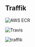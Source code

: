 
## Traffik 

![AWS ECR](https://github.com/bhavika/traffik/workflows/AWS%20ECR/badge.svg)

![Travis](https://travis-ci.com/bhavika/traffik.svg?branch=master)

![traffik](https://media.giphy.com/media/JOjumF8rHUHINyKObk/giphy.gif)
